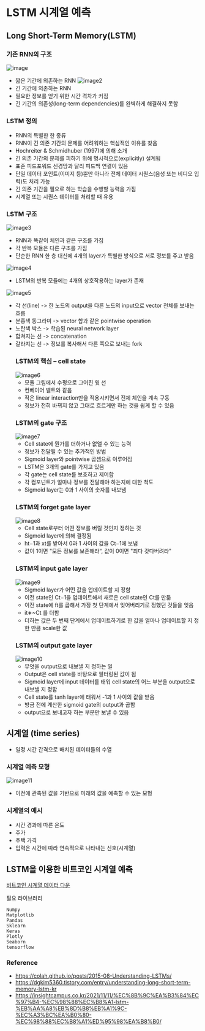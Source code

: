 # LSTM 시계열 예측
## Long Short-Term Memory(LSTM)
### 기존 RNN의 구조
![image](source/1.png)
- 짧은 기간에 의존하는 RNN
![image2](source/2.png)
- 긴 기간에 의존하는 RNN
- 필요한 정보를 얻기 위한 시간 격차가 커짐
- 긴 기간의 의존성(long-term dependencies)를 완벽하게 해결하지 못함
### LSTM 정의
- RNN의 특별한 한 종류
- RNN이 긴 의존 기간의 문제를 어려워하는 핵심적인 이유를 찾음
- Hochreiter & Schmidhuber (1997)에 의해 소개
- 긴 의존 기간의 문제를 피하기 위해 명시적으로(explicitly) 설계됨
- 표준 피드포워드 신경망과 달리 피드백 연결이 있음
- 단일 데이터 포인트(이미지 등)뿐만 아니라 전체 데이터 시퀀스(음성 또는 비디오 입력)도 처리 가능
- 긴 의존 기간을 필요로 하는 학습을 수행할 능력을 가짐
- 시계열 또는 시퀀스 데이터를 처리할 때 유용
### LSTM 구조
![image3](source/3.png)
- RNN과 똑같이 체인과 같은 구조를 가짐
- 각 반복 모듈은 다른 구조를 가짐
- 단순한 RNN 한 층 대신에 4개의 layer가 특별한 방식으로 서로 정보를 주고 받음
   
![image4](source/4.png)
- LSTM의 반복 모듈에는 4개의 상호작용하는 layer가 존재
   
![image5](source/5.png)
- 각 선(line) -> 한 노드의 output을 다른 노드의 input으로 vector 전체를 보내는 흐름
- 분홍색 동그라미 -> vector 합과 같은 pointwise operation
- 노란색 박스 -> 학습된 neural network layer
- 합쳐지는 선 -> concatenation
- 갈라지는 선 -> 정보를 복사해서 다른 쪽으로 보내는 fork
  ### LSTM의 핵심 – cell state
  ![image6](source/6.png)
  - 모듈 그림에서 수평으로 그어진 윗 선
  - 컨베이어 벨트와 같음
  - 작은 linear interaction만을 적용시키면서 전체 체인을 계속 구동
  - 정보가 전혀 바뀌지 않고 그대로 흐르게만 하는 것을 쉽게 할 수 있음
  ### LSTM의 gate 구조
  ![image7](source/7.png)
  - Cell state에 뭔가를 더하거나 없앨 수 있는 능력
  - 정보가 전달될 수 있는 추가적인 방법
  - Sigmoid layer와 pointwise 곱셈으로 이루어짐
  - LSTM은 3개의 gate를 가지고 있음
  - 각 gate는 cell state를 보호하고 제어함
  - 각 컴포넌트가 얼마나 정보를 전달해야 하는지에 대한 척도
  - Sigmoid layer는 0과 1 사이의 숫자를 내보냄
  ### LSTM의 forget gate layer
  ![image8](source/8.png)
  - Cell state로부터 어떤 정보를 버릴 것인지 정하는 것
  - Sigmoid layer에 의해 결정됨
  - ht−1과 xt를 받아서 0과 1 사이의 값을 Ct−1에 보냄
  - 값이 1이면 "모든 정보를 보존해라“, 값이 0이면 "죄다 갖다버려라"
  ### LSTM의 input gate layer
  ![image9](source/9.png)
  - Sigmoid layer가 어떤 값을 업데이트할 지 정함
  - 이전 state인 Ct−1을 업데이트해서 새로은 cell state인 Ct를 만듦
  - 이전 state에 ft를 곱해서 가장 첫 단계에서 잊어버리기로 정했던 것들을 잊음
  - it∗~Ct 를 더함
  - 더하는 값은 두 번째 단계에서 업데이트하기로 한 값을 얼마나 업데이트할 지 정한 만큼 scale한 값
  ### LSTM의 output gate layer
  ![image10](source/10.png)
  - 무엇을 output으로 내보낼 지 정하는 일
  - Output은 cell state를 바탕으로 필터링된 값이 됨
  - Sigmoid layer에 input 데이터를 태워 cell state의 어느 부분을 output으로 내보낼 지 정함
  - Cell state를 tanh layer에 태워서 -1과 1 사이의 값을 받음
  - 방금 전에 계산한 sigmoid gate의 output과 곱함
  - output으로 보내고자 하는 부분만 보낼 수 있음

## 시계열 (time series)
- 일정 시간 간격으로 배치된 데이터들의 수열
### 시계열 예측 모형
![image11](source/11.png)
- 이전에 관측된 값을 기반으로 미래의 값을 예측할 수 있는 모형
### 시계열의 예시
- 시간 경과에 따른 온도
- 주가
- 주택 가격
- 입력은 시간에 따라 연속적으로 나타내는 신호(시계열)


## LSTM을 이용한 비트코인 시계열 예측
[비트코인 시계열 데이터 다운](https://www.kaggle.com/datasets/team-ai/bitcoin-price-prediction)

필요 라이브러리
```
Numpy
Matplotlib
Pandas
Sklearn
Keras
Plotly
Seaborn
tensorflow
```

      
      
### Reference
- https://colah.github.io/posts/2015-08-Understanding-LSTMs/
- https://dgkim5360.tistory.com/entry/understanding-long-short-term-memory-lstm-kr
- https://insightcampus.co.kr/2021/11/11/%EC%8B%9C%EA%B3%84%EC%97%B4-%EC%98%88%EC%B8%A1-lstm-%EB%AA%A8%EB%8D%B8%EB%A1%9C-%EC%A3%BC%EA%B0%80-%EC%98%88%EC%B8%A1%ED%95%98%EA%B8%B0/